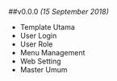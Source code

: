 ##v0.0.0 _(15 September 2018)_
+ Template Utama
+ User Login
+ User Role
+ Menu Management
+ Web Setting
+ Master Umum